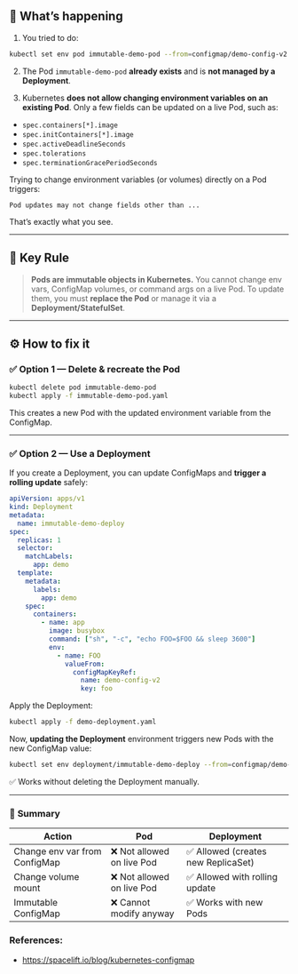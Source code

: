 ## 🧩 **What’s happening**

1. You tried to do:

```bash
kubectl set env pod immutable-demo-pod --from=configmap/demo-config-v2
```

2. The Pod `immutable-demo-pod` **already exists** and is **not managed by a Deployment**.

3. Kubernetes **does not allow changing environment variables on an existing Pod**.
   Only a few fields can be updated on a live Pod, such as:

* `spec.containers[*].image`
* `spec.initContainers[*].image`
* `spec.activeDeadlineSeconds`
* `spec.tolerations`
* `spec.terminationGracePeriodSeconds`

Trying to change environment variables (or volumes) directly on a Pod triggers:

```
Pod updates may not change fields other than ...
```

That’s exactly what you see.

---

## 🧠 **Key Rule**

> **Pods are immutable objects in Kubernetes.**
> You cannot change env vars, ConfigMap volumes, or command args on a live Pod.
> To update them, you must **replace the Pod** or manage it via a **Deployment/StatefulSet**.

---

## ⚙️ **How to fix it**

### ✅ **Option 1 — Delete & recreate the Pod**

```bash
kubectl delete pod immutable-demo-pod
kubectl apply -f immutable-demo-pod.yaml
```

This creates a new Pod with the updated environment variable from the ConfigMap.

---

### ✅ **Option 2 — Use a Deployment**

If you create a Deployment, you can update ConfigMaps and **trigger a rolling update** safely:

```yaml
apiVersion: apps/v1
kind: Deployment
metadata:
  name: immutable-demo-deploy
spec:
  replicas: 1
  selector:
    matchLabels:
      app: demo
  template:
    metadata:
      labels:
        app: demo
    spec:
      containers:
        - name: app
          image: busybox
          command: ["sh", "-c", "echo FOO=$FOO && sleep 3600"]
          env:
            - name: FOO
              valueFrom:
                configMapKeyRef:
                  name: demo-config-v2
                  key: foo
```

Apply the Deployment:

```bash
kubectl apply -f demo-deployment.yaml
```

Now, **updating the Deployment** environment triggers new Pods with the new ConfigMap value:

```bash
kubectl set env deployment/immutable-demo-deploy --from=configmap/demo-config-v2
```

✅ Works without deleting the Deployment manually.

---

### 🔑 **Summary**

| Action                        | Pod                       | Deployment                         |
| ----------------------------- | ------------------------- | ---------------------------------- |
| Change env var from ConfigMap | ❌ Not allowed on live Pod | ✅ Allowed (creates new ReplicaSet) |
| Change volume mount           | ❌ Not allowed on live Pod | ✅ Allowed with rolling update      |
| Immutable ConfigMap           | ❌ Cannot modify anyway    | ✅ Works with new Pods              |

### References:
- https://spacelift.io/blog/kubernetes-configmap